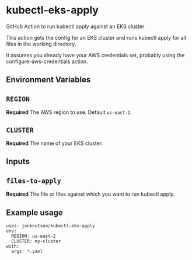# kubectl-eks-apply
GitHub Action to run kubectl apply against an EKS cluster

This action gets the config for an EKS cluster and runs
kubectl apply for all files in the working directory.

It assumes you already have your AWS credentials set,
probably using the configure-aws-credentials action.

## Environment Variables
## `REGION`
**Required** The AWS region to use. Default `us-east-2`.

## `CLUSTER`
**Required** The name of your EKS cluster.

## Inputs
## `files-to-apply`
**Required** The file or files against which you want to run kubectl apply.

## Example usage
```
uses: jonknutson/kubectl-eks-apply
env:
  REGION: us-east-2
  CLUSTER: my-cluster
with:
  args: *.yaml
```